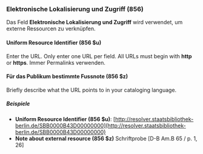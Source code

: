 ### Elektronische Lokalisierung und Zugriff (856)

Das Feld **Elektronische Lokalisierung und Zugriff** wird verwendet, um externe Ressourcen zu verknüpfen.

#### Uniform Resource Identifier (856 $u)

Enter the URL. Only enter one URL per field. All URLs must begin with **http** or **https**. Immer Permalinks verwenden.

#### Für das Publikum bestimmte Fussnote (856 $z)

Briefly describe what the URL points to in your cataloging language.

##### Beispiele

- **Uniform Resource Identifier (856 $u)**: [http://resolver.staatsbibliothek-berlin.de/SBB0000B43D00000000](http://resolver.staatsbibliothek-berlin.de/SBB0000B43D00000000)
- **Note about external resource (856 $z)** Schriftprobe [D-B Am.B 65 / p. 1, 26]
